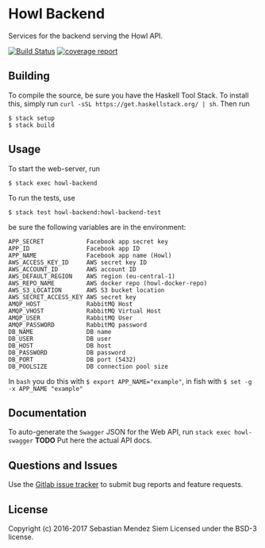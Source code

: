 # Howl Backend

Services for the backend serving the Howl API.

[![Build Status](https://gitlab.com/smendez/howl-backend/badges/master/build.svg)](https://gitlab.com/smendez/howl-backend/commits/master) [![coverage report](https://gitlab.com/smendez/howl-backend/badges/master/coverage.svg)](https://gitlab.com/smendez/howl-backend/commits/master)

## Building

To compile the source, be sure you have the Haskell Tool Stack. To install this, simply run `curl -sSL https://get.haskellstack.org/ | sh`.
Then run
```
$ stack setup
$ stack build
```

## Usage

To start the web-server, run
```
$ stack exec howl-backend
```

To run the tests, use
```
$ stack test howl-backend:howl-backend-test
```
be sure the following variables are in the environment:
```
APP_SECRET            Facebook app secret key
APP_ID                Facebook app ID
APP_NAME              Facebook app name (Howl)
AWS_ACCESS_KEY_ID     AWS secret key ID
AWS_ACCOUNT_ID        AWS account ID
AWS_DEFAULT_REGION    AWS region (eu-central-1)
AWS_REPO_NAME         AWS docker repo (howl-docker-repo)
AWS_S3_LOCATION       AWS S3 bucket location
AWS_SECRET_ACCESS_KEY AWS secret key
AMQP_HOST             RabbitMQ Host
AMQP_VHOST            RabbitMQ Virtual Host
AMQP_USER             RabbitMQ User
AMQP_PASSWORD         RabbitMQ password
DB_NAME               DB name
DB_USER               DB user
DB_HOST               DB host
DB_PASSWORD           DB password
DB_PORT               DB port (5432)
DB_POOLSIZE           DB connection pool size
```
In `bash` you do this with `$ export APP_NAME="example"`, in fish with `$ set -g -x APP_NAME "example"`

## Documentation
To auto-generate the `Swagger` JSON for the Web API, run `stack exec howl-swagger`
**TODO** Put here the actual API docs.

## Questions and Issues
Use the [Gitlab issue tracker](https://gitlab.com/smendez/howl-backend/issues) to submit bug reports and feature requests.

## License
Copyright (c) 2016-2017 Sebastian Mendez Siem
Licensed under the BSD-3 license.